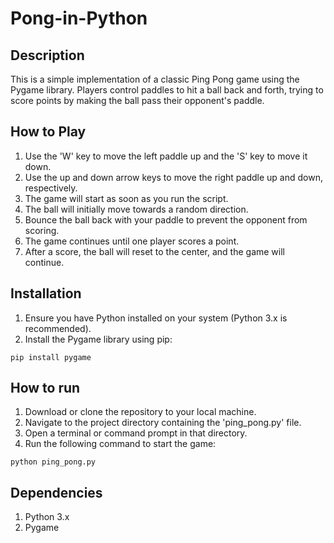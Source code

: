 # Pong-in-Python
## Description
This is a simple implementation of a classic Ping Pong game using the Pygame library. Players control paddles to hit a ball back and forth, trying to score points by making the ball pass their opponent's paddle.
## How to Play
1. Use the 'W' key to move the left paddle up and the 'S' key to move it down.
2. Use the up and down arrow keys to move the right paddle up and down, respectively.
3. The game will start as soon as you run the script.
4. The ball will initially move towards a random direction.
5. Bounce the ball back with your paddle to prevent the opponent from scoring.
6. The game continues until one player scores a point.
7. After a score, the ball will reset to the center, and the game will continue.
## Installation
1. Ensure you have Python installed on your system (Python 3.x is recommended).
2. Install the Pygame library using pip:
```
pip install pygame
```
## How to run
1. Download or clone the repository to your local machine.
2. Navigate to the project directory containing the 'ping_pong.py' file.
3. Open a terminal or command prompt in that directory.
4. Run the following command to start the game:
```
python ping_pong.py
```
## Dependencies
1. Python 3.x
2. Pygame

